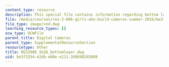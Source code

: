 ```yaml
---
content_type: resource
description: This special file contains information regarding bottom layer.
file: /media/courses/res-2-006-girls-who-build-cameras-summer-2016/be3f3254e2dbe60ee111268698265089_RES2006_SU16_bottomlayer.dwg
file_type: image/vnd.dwg
learning_resource_types: []
ocw_type: OCWFile
parent_title: Digital Cameras
parent_type: SupplementalResourceSection
resourcetype: Other
title: RES2006_SU16_bottomlayer.dwg
uid: be3f3254-e2db-e60e-e111-268698265089
---
```

